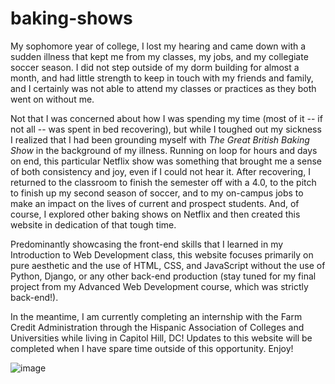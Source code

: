 # baking-shows

My sophomore year of college, I lost my hearing and came down with a sudden illness that kept me from my classes, my jobs, and my collegiate soccer season. I did not step outside of my dorm building for almost a month, and had little strength to keep in touch with my friends and family, and I certainly was not able to attend my classes or practices as they both went on without me.

Not that I was concerned about how I was spending my time (most of it -- if not all -- was spent in bed recovering), but while I toughed out my sickness I realized that I had been grounding myself with <i>The Great British Baking Show</i> in the background of my illness. Running on loop for hours and days on end, this particular Netflix show was something that brought me a sense of both consistency and joy, even if I could not hear it. After recovering, I returned to the classroom to finish the semester off with a 4.0, to the pitch to finish up my second season of soccer, and to my on-campus jobs to make an impact on the lives of current and prospect students. And, of course, I explored other baking shows on Netflix and then created this website in dedication of that tough time.

Predominantly showcasing the front-end skills that I learned in my Introduction to Web Development class, this website focuses primarily on pure aesthetic and the use of HTML, CSS, and JavaScript without the use of Python, Django, or any other back-end production (stay tuned for my final project from my Advanced Web Development course, which was strictly back-end!).

In the meantime, I am currently completing an internship with the Farm Credit Administration through the Hispanic Association of Colleges and Universities while living in Capitol Hill, DC! Updates to this website will be completed when I have spare time outside of this opportunity. Enjoy!

![image](https://github.com/marymacbradshaww/baking-shows/assets/81542795/60efa43d-93f1-4150-a779-69d4bb285b19)
